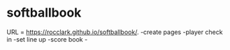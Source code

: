 # softballbook
URL =  https://rocclark.github.io/softballbook/.
  -create pages
          -player check in
          -set line up
          -score book
          -
